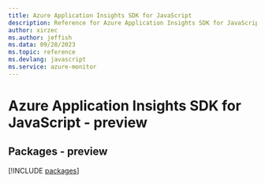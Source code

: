 ```yaml
---
title: Azure Application Insights SDK for JavaScript
description: Reference for Azure Application Insights SDK for JavaScript
author: xirzec
ms.author: jeffish
ms.data: 09/28/2023
ms.topic: reference
ms.devlang: javascript
ms.service: azure-monitor
---
```

# Azure Application Insights SDK for JavaScript - preview
## Packages - preview
[!INCLUDE [packages](application-insights-index.md)]